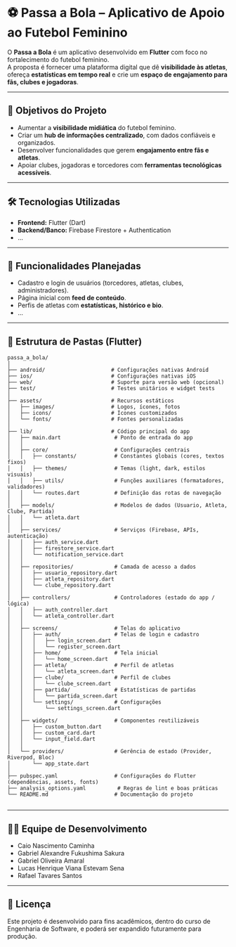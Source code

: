 # ⚽ Passa a Bola – Aplicativo de Apoio ao Futebol Feminino

O **Passa a Bola** é um aplicativo desenvolvido em **Flutter** com foco no fortalecimento do futebol feminino.  
A proposta é fornecer uma plataforma digital que dê **visibilidade às atletas**, ofereça **estatísticas em tempo real** e crie um **espaço de engajamento para fãs, clubes e jogadoras**.

---

## 🚀 Objetivos do Projeto

- Aumentar a **visibilidade midiática** do futebol feminino.
- Criar um **hub de informações centralizado**, com dados confiáveis e organizados.
- Desenvolver funcionalidades que gerem **engajamento entre fãs e atletas**.
- Apoiar clubes, jogadoras e torcedores com **ferramentas tecnológicas acessíveis**.

---

## 🛠️ Tecnologias Utilizadas

- **Frontend:** Flutter (Dart)
- **Backend/Banco:** Firebase Firestore + Authentication
- ...

---

## 📱 Funcionalidades Planejadas

- Cadastro e login de usuários (torcedores, atletas, clubes, administradores).
- Página inicial com **feed de conteúdo**.
- Perfis de atletas com **estatísticas, histórico e bio**.
- ...

---

## 📂 Estrutura de Pastas (Flutter)

```
passa_a_bola/
│
├── android/                     # Configurações nativas Android
├── ios/                         # Configurações nativas iOS
├── web/                         # Suporte para versão web (opcional)
├── test/                        # Testes unitários e widget tests
│
├── assets/                      # Recursos estáticos
│   ├── images/                  # Logos, ícones, fotos
│   ├── icons/                   # Ícones customizados
│   └── fonts/                   # Fontes personalizadas
│
├── lib/                         # Código principal do app
│   ├── main.dart                 # Ponto de entrada do app
│   │
│   ├── core/                     # Configurações centrais
│   │   ├── constants/            # Constantes globais (cores, textos fixos)
│   │   ├── themes/               # Temas (light, dark, estilos visuais)
│   │   ├── utils/                # Funções auxiliares (formatadores, validadores)
│   │   └── routes.dart           # Definição das rotas de navegação
│   │
│   ├── models/                   # Modelos de dados (Usuario, Atleta, Clube, Partida)
│   │   └── atleta.dart
│   │
│   ├── services/                 # Serviços (Firebase, APIs, autenticação)
│   │   ├── auth_service.dart
│   │   ├── firestore_service.dart
│   │   └── notification_service.dart
│   │
│   ├── repositories/             # Camada de acesso a dados
│   │   ├── usuario_repository.dart
│   │   ├── atleta_repository.dart
│   │   └── clube_repository.dart
│   │
│   ├── controllers/              # Controladores (estado do app / lógica)
│   │   ├── auth_controller.dart
│   │   └── atleta_controller.dart
│   │
│   ├── screens/                  # Telas do aplicativo
│   │   ├── auth/                 # Telas de login e cadastro
│   │   │   ├── login_screen.dart
│   │   │   └── register_screen.dart
│   │   ├── home/                 # Tela inicial
│   │   │   └── home_screen.dart
│   │   ├── atleta/               # Perfil de atletas
│   │   │   └── atleta_screen.dart
│   │   ├── clube/                # Perfil de clubes
│   │   │   └── clube_screen.dart
│   │   ├── partida/              # Estatísticas de partidas
│   │   │   └── partida_screen.dart
│   │   └── settings/             # Configurações
│   │       └── settings_screen.dart
│   │
│   ├── widgets/                  # Componentes reutilizáveis
│   │   ├── custom_button.dart
│   │   ├── custom_card.dart
│   │   └── input_field.dart
│   │
│   └── providers/                # Gerência de estado (Provider, Riverpod, Bloc)
│       └── app_state.dart
│
├── pubspec.yaml                  # Configurações do Flutter (dependências, assets, fonts)
├── analysis_options.yaml          # Regras de lint e boas práticas
└── README.md                     # Documentação do projeto


```

---

## 👨‍💻 Equipe de Desenvolvimento

- Caio Nascimento Caminha
- Gabriel Alexandre Fukushima Sakura
- Gabriel Oliveira Amaral
- Lucas Henrique Viana Estevam Sena
- Rafael Tavares Santos

---

## 📖 Licença

Este projeto é desenvolvido para fins acadêmicos, dentro do curso de Engenharia de Software, e poderá ser expandido futuramente para produção.
